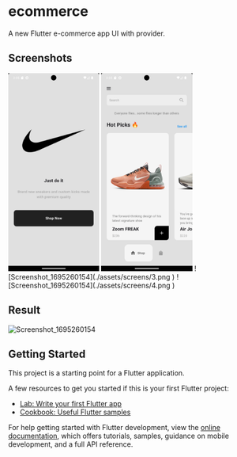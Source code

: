 # ecommerce

A new Flutter e-commerce app UI with provider.

## Screenshots
<img alt="Screenshot_1695260154" height="400" src="./assets/screens/1.png"/>
<img alt="Screenshot_1695260154" height="400" src="./assets/screens/2.png"/>
![Screenshot_1695260154](./assets/screens/3.png )
![Screenshot_1695260154](./assets/screens/4.png )

## Result
![Screenshot_1695260154](./assets/screens/result.gif )


## Getting Started

This project is a starting point for a Flutter application.

A few resources to get you started if this is your first Flutter project:

- [Lab: Write your first Flutter app](https://docs.flutter.dev/get-started/codelab)
- [Cookbook: Useful Flutter samples](https://docs.flutter.dev/cookbook)

For help getting started with Flutter development, view the
[online documentation](https://docs.flutter.dev/), which offers tutorials,
samples, guidance on mobile development, and a full API reference.
